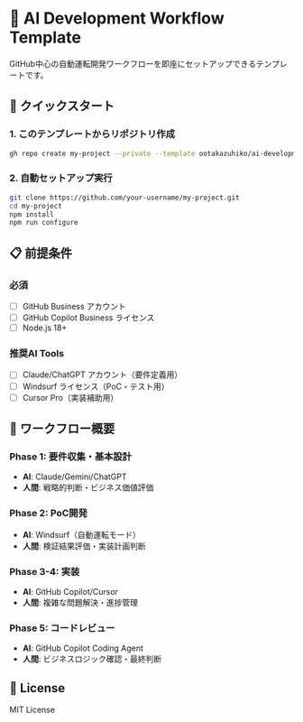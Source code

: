# 🤖 AI Development Workflow Template

GitHub中心の自動運転開発ワークフローを即座にセットアップできるテンプレートです。

## 🚀 クイックスタート

### 1. このテンプレートからリポジトリ作成
```bash
gh repo create my-project --private --template ootakazuhiko/ai-development-workflow-template
```

### 2. 自動セットアップ実行
```bash
git clone https://github.com/your-username/my-project.git
cd my-project
npm install
npm run configure
```

## 📋 前提条件

### 必須
- [ ] GitHub Business アカウント
- [ ] GitHub Copilot Business ライセンス
- [ ] Node.js 18+

### 推奨AI Tools
- [ ] Claude/ChatGPT アカウント（要件定義用）
- [ ] Windsurf ライセンス（PoC・テスト用）
- [ ] Cursor Pro（実装補助用）

## 🎯 ワークフロー概要

### Phase 1: 要件収集・基本設計
- **AI**: Claude/Gemini/ChatGPT
- **人間**: 戦略的判断・ビジネス価値評価

### Phase 2: PoC開発
- **AI**: Windsurf（自動運転モード）
- **人間**: 検証結果評価・実装計画判断

### Phase 3-4: 実装
- **AI**: GitHub Copilot/Cursor
- **人間**: 複雑な問題解決・進捗管理

### Phase 5: コードレビュー
- **AI**: GitHub Copilot Coding Agent
- **人間**: ビジネスロジック確認・最終判断

## 📄 License

MIT License

